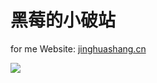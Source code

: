 # 黑莓的小破站

for me Website: [jinghuashang.cn](https://jinghuashang.cn)

![](https://download.tooc.xlj0.com/uploads/56/web.png)